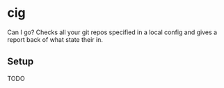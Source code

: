 # cig
Can I go? Checks all your git repos specified in a local config and gives a report back of what state their in.

## Setup

TODO
